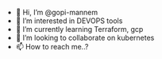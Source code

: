 - 👋 Hi, I’m @gopi-mannem
- 👀 I’m interested in DEVOPS tools
- 🌱 I’m currently learning Terraform, gcp
- 💞️ I’m looking to collaborate on kubernetes
- 📫 How to reach me..?

<!---
gopi-mannem/gopi-mannem is a ✨ special ✨ repository because its `README.md` (this file) appears on your GitHub profile.
You can click the Preview link to take a look at your changes.
--->
